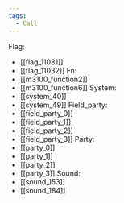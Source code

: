 ```yaml
---
tags:
  - Call
---
```

Flag:
- [[flag_11031]]
- [[flag_11032]]
Fn:
- [[m3100_function2]]
- [[m3100_function6]]
System:
- [[system_40]]
- [[system_49]]
Field_party:
- [[field_party_0]]
- [[field_party_1]]
- [[field_party_2]]
- [[field_party_3]]
Party:
- [[party_0]]
- [[party_1]]
- [[party_2]]
- [[party_3]]
Sound:
- [[sound_153]]
- [[sound_184]]
